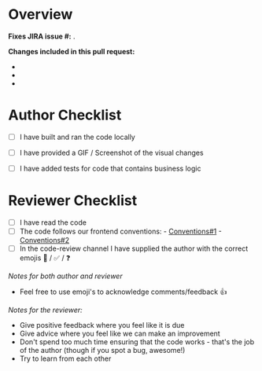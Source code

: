 # Overview

**Fixes JIRA issue #:** .

**Changes included in this pull request:**

-
-
-

# Author Checklist

- [ ] I have built and ran the code locally
- [ ] I have provided a GIF / Screenshot of the visual changes
- [ ] I have added tests for code that contains business logic


# Reviewer Checklist

- [ ] I have read the code
- [ ] The code follows our frontend conventions:
      - [Conventions#1](https://github.com/elationemr/hippo/blob/master/docs/front-end/react/react-styleguide.md) 
      - [Conventions#2](https://github.com/elationemr/hippo/blob/master/static/js/react/README.md)
- [ ] In the code-review channel I have supplied the author with the correct emojis :eyes: / :white_check_mark: / :question:

*Notes for both author and reviewer*
- Feel free to use emoji's to acknowledge comments/feedback :thumbsup:

*Notes for the reviewer:*
- Give positive feedback where you feel like it is due
- Give advice where you feel like we can make an improvement
- Don't spend too much time ensuring that the code works - that's the job of the author (though if you spot a bug, awesome!)
- Try to learn from each other

